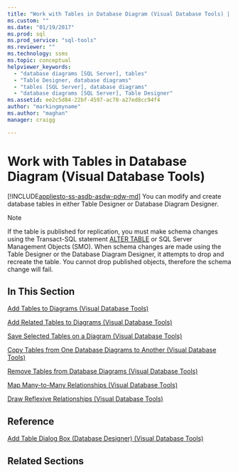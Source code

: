 ```yaml
---
title: "Work with Tables in Database Diagram (Visual Database Tools) | Microsoft Docs"
ms.custom: ""
ms.date: "01/19/2017"
ms.prod: sql
ms.prod_service: "sql-tools"
ms.reviewer: ""
ms.technology: ssms
ms.topic: conceptual
helpviewer_keywords: 
  - "database diagrams [SQL Server], tables"
  - "Table Designer, database diagrams"
  - "tables [SQL Server], database diagrams"
  - "database diagrams [SQL Server], Table Designer"
ms.assetid: ee2c5d84-22bf-4597-ac70-a27ed8cc94f4
author: "markingmyname"
ms.author: "maghan"
manager: craigg

---
```

# Work with Tables in Database Diagram (Visual Database Tools)
[!INCLUDE[appliesto-ss-asdb-asdw-pdw-md](../../includes/appliesto-ss-asdb-asdw-pdw-md.md)]
You can modify and create database tables in either Table Designer or Database Diagram Designer.  
  
> [!NOTE]  
> If the table is published for replication, you must make schema changes using the Transact-SQL statement [ALTER TABLE](../../t-sql/statements/alter-table-transact-sql.md) or SQL Server Management Objects (SMO). When schema changes are made using the Table Designer or the Database Diagram Designer, it attempts to drop and recreate the table. You cannot drop published objects, therefore the schema change will fail.  
  
## In This Section  
[Add Tables to Diagrams &#40;Visual Database Tools&#41;](../../ssms/visual-db-tools/add-tables-to-diagrams-visual-database-tools.md)  
  
[Add Related Tables to Diagrams &#40;Visual Database Tools&#41;](../../ssms/visual-db-tools/add-related-tables-to-diagrams-visual-database-tools.md)  
  
[Save Selected Tables on a Diagram &#40;Visual Database Tools&#41;](../../ssms/visual-db-tools/save-selected-tables-on-a-diagram-visual-database-tools.md)  
  
[Copy Tables from One Database Diagrams to Another &#40;Visual Database Tools&#41;](../../ssms/visual-db-tools/copy-tables-from-one-database-diagrams-to-another-visual-database-tools.md)  
  
[Remove Tables from Database Diagrams &#40;Visual Database Tools&#41;](../../ssms/visual-db-tools/remove-tables-from-database-diagrams-visual-database-tools.md)  
  
[Map Many-to-Many Relationships &#40;Visual Database Tools&#41;](../../ssms/visual-db-tools/map-many-to-many-relationships-visual-database-tools.md)  
  
[Draw Reflexive Relationships &#40;Visual Database Tools&#41;](../../ssms/visual-db-tools/draw-reflexive-relationships-visual-database-tools.md)  
  
## Reference  
[Add Table Dialog Box &#40;Database Designer&#41; &#40;Visual Database Tools&#41;](../../ssms/visual-db-tools/add-table-dialog-box-database-designer-visual-database-tools.md)  
  
## Related Sections  
